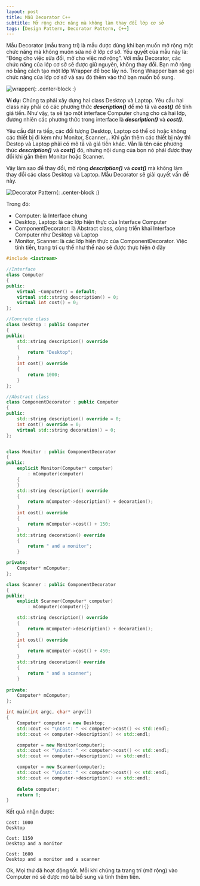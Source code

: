 ```yaml
---
layout: post
title: Mẫu Decorator C++
subtitle: Mở rộng chức năng mà không làm thay đổi lớp cơ sở
tags: [Design Pattern, Decorator Pattern, C++]
---
```


Mẫu Decorator (mẫu trang trí) là mẫu được dùng khi bạn muốn mở rộng một chức năng mà không muốn sửa nó ở lớp cơ sở. Yếu quyết của mẫu này là: “Đóng cho việc sửa đổi, mở cho việc mở rộng”. Với mẫu Decorator, các chức năng của lớp cơ sở sẽ được giữ nguyên, không thay đổi. Bạn mở rộng nó bằng cách tạo một lớp Wrapper để bọc lấy nó. Trong Wrapper bạn sẽ gọi chức năng của lớp cơ sở và sau đó thêm vào thứ bạn muốn bổ sung.

![wrapper](https://github.com/bachns/bachns.github.io/blob/master/img/wrapper.png?raw=true){: .center-block :}

**Ví dụ:** Chúng ta phải xây dựng hai class Desktop và Laptop. Yêu cầu hai class này phải có các phương thức ***description()*** để mô tả và ***cost()*** để tính giá tiền. Như vậy, ta sẽ tạo một interface Computer chung cho cả hai lớp, đương nhiên các phương thức trong interface là ***description()*** và ***cost()***.

Yêu cầu đặt ra tiếp, các đối tượng Desktop, Laptop có thể có hoặc không các thiết bị đi kèm như Monitor, Scanner… Khi gắn thêm các thiết bị này thì Destop và Laptop phải có mô tả và giá tiền khác. Vẫn là tên các phương thức ***description()*** và ***cost()*** đó, nhưng nội dung của bọn nó phải được thay đổi khi gắn thêm Monitor hoặc Scanner.

Vậy làm sao để thay đổi, mở rộng ***description()*** và ***cost()*** mà không làm thay đổi các class Desktop và Laptop. Mẫu Decorator sẽ giải quyết vấn đề này.

![Decorator Pattern](https://github.com/bachns/bachns.github.io/blob/master/img/decorator-pattern.png?raw=true){: .center-block :}

Trong đó:
* Computer: là Interface chung
* Desktop, Laptop: là các lớp hiện thực của Interface Computer
* ComponentDecorator: là Abstract class, cùng triển khai Interface Computer như Desktop và Laptop
* Monitor, Scanner: là các lớp hiện thực của ComponentDecorator. Việc tính tiền, trang trí cụ thể như thế nào sẽ được thực hiện ở đây

```cpp
#include <iostream>

//Interface
class Computer
{
public:
	virtual ~Computer() = default;
	virtual std::string description() = 0;
	virtual int cost() = 0;
};

//Concrete class
class Desktop : public Computer
{
public:
	std::string description() override
	{
		return "Desktop";
	}
	int cost() override
	{
		return 1000;
	}
};

//Abstract class
class ComponentDecorator : public Computer
{
public:
	std::string description() override = 0;
	int cost() override = 0;
	virtual std::string decoration() = 0;
};


class Monitor : public ComponentDecorator
{
public:
	explicit Monitor(Computer* computer)
		: mComputer(computer)
	{
	}
	std::string description() override
	{
		return mComputer->description() + decoration();
	}
	int cost() override
	{
		return mComputer->cost() + 150;
	}
	std::string decoration() override
	{
		return " and a monitor";
	}

private:
	Computer* mComputer;
};

class Scanner : public ComponentDecorator
{
public:
	explicit Scanner(Computer* computer)
		: mComputer(computer){}

	std::string description() override
	{
		return mComputer->description() + decoration();
	}
	int cost() override
	{
		return mComputer->cost() + 450;
	}
	std::string decoration() override
	{
		return " and a scanner";
	}
	
private:
	Computer* mComputer;
};

int main(int argc, char* argv[])
{
	Computer* computer = new Desktop;
	std::cout << "\nCost: " << computer->cost() << std::endl;
	std::cout << computer->description() << std::endl;

	computer = new Monitor(computer);
	std::cout << "\nCost: " << computer->cost() << std::endl;
	std::cout << computer->description() << std::endl;

	computer = new Scanner(computer);
	std::cout << "\nCost: " << computer->cost() << std::endl;
	std::cout << computer->description() << std::endl;
	
	delete computer;
	return 0;
}
```

Kết quả nhận được:

```console
Cost: 1000
Desktop
 
Cost: 1150
Desktop and a monitor
 
Cost: 1600
Desktop and a monitor and a scanner
```

Ok, Mọi thứ đã hoạt động tốt. Mỗi khi chúng ta trang trí (mở rộng) vào Computer nó sẽ được mô tả bổ sung và tính thêm tiền. 
